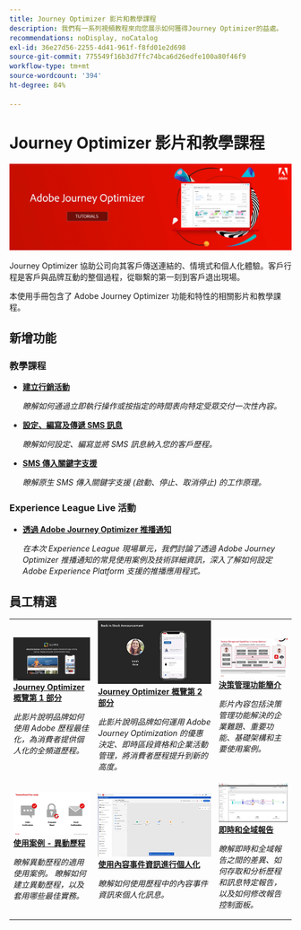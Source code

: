 ```yaml
---
title: Journey Optimizer 影片和教學課程
description: 我們有一系列視頻教程來向您展示如何獲得Journey Optimizer的益處。
recommendations: noDisplay, noCatalog
exl-id: 36e27d56-2255-4d41-961f-f8fd01e2d698
source-git-commit: 775549f16b3d7ffc74bca6d26edfe100a80f46f9
workflow-type: tm+mt
source-wordcount: '394'
ht-degree: 84%

---
```



# Journey Optimizer 影片和教學課程

![](./assets/ajo-banner.png)

Journey Optimizer 協助公司向其客戶傳送連結的、情境式和個人化體驗。客戶行程是客戶與品牌互動的整個過程，從聯繫的第一刻到客戶退出現場。

本使用手冊包含了 Adobe Journey Optimizer 功能和特性的相關影片和教學課程。

## 新增功能

### 教學課程

* **[建立行銷活動](/help/create-champaigns/create-a-campaign.md)**

   *瞭解如何通過立即執行操作或按指定的時間表向特定受眾交付一次性內容。*


* **[設定、編寫及傳遞 SMS 訊息](/help/create-messages/configure-author-and-deliver-sms-messages.md)**

   *瞭解如何設定、編寫並將 SMS 訊息納入您的客戶歷程。*

* **[SMS 傳入關鍵字支援](/help/create-messages/inbound-keyword-support-for-sms.md)**

   *瞭解原生 SMS 傳入關鍵字支援 (啟動、停止、取消停止) 的工作原理。*

### Experience League Live 活動

* **[透過 Adobe Journey Optimizer 推播通知](https://experienceleague.adobe.com/docs/experience-league-live-events/events/episodes/exl-live-episode-05-12-22.html?lang=zh-Hant)**

   *在本次 Experience League 現場單元，我們討論了透過 Adobe Journey Optimizer 推播通知的常見使用案例及技術詳細資訊，深入了解如何設定 Adobe Experience Platform 支援的推播應用程式。*

## 員工精選

<table>
<tr>
  <td>
    <a href="./introduction/journey-optimizer-overview-part-1.md">
      <img alt="Journey Optimizer 概覽第 1 部分 - 傳送全頻道歷程（影片）" src="./assets/334174.jpg"/>
    </a>
    <div>
      <a href="./introduction/journey-optimizer-overview-part-1.md">
    <strong>Journey Optimizer 概覽第 1 部分  </strong>
    </a>
    </div>
    <p>
    <em>此影片說明品牌如何使用 Adobe 歷程最佳化，為消費者提供個人化的全頻道歷程。</em>
    <p>
  </td>
    <td>
    <a href="./introduction/journey-optimizer-overview-part-2.md">
      <img alt="Journey Optimizer 概覽第 2 部分 - 傳送全頻道歷程（影片）" src="./assets/334175.jpg"/>
    </a>
    <div>
      <a href="./introduction/journey-optimizer-overview-part-2.md">
    <strong>Journey Optimizer 概覽第 2 部分  </strong>
    </a>
    </div>
    <p>
    <em>此影片說明品牌如何運用 Adobe Journey Optimization 的優惠決定、即時區段資格和企業活動管理，將消費者歷程提升到新的高度。</em>
    <p>
  </td>
  </td>
    <td>
    <a href="./decision-management/create-decisions.md">
      <img alt="決策管理功能簡介" src="./assets/326961.jpg"/>
    </a>
    <div>
      <a href="./decision-management/create-decisions.md">
    <strong>決策管理功能簡介 </strong>
    </a>
    </div>
    <p>
    <em>影片內容包括決策管理功能解決的企業難題、重要功能、基礎架構和主要使用案例。

</em>
    <p>
  </td>
</tr>
<tr>
  <td>
    <a href="./create-journeys/use-case-transactional-journey.md">
      <img alt="使用案例 - 異動歷程 " src="./assets/334202.jpeg"/>
    </a>
    <div>
      <a href="./create-journeys/use-case-transactional-journey.md">
    <strong>使用案例 - 異動歷程 </strong>
    </a>
    </div>
    <p>
    <em>瞭解異動歷程的適用使用案例。 瞭解如何建立異動歷程，以及套用哪些最佳實務。</em>
    <p>
  </td>
    <td>
    <a href="./personalize-content/use-contextual-event-information-for-personalization.md">
      <img alt="使用內容事件資訊進行個人化" src="./assets/334165.jpg"/>
    </a>
    <div>
      <a href="./personalize-content/use-contextual-event-information-for-personalization.md">
    <strong>使用內容事件資訊進行個人化 </strong>
    </a>
    </div>
    <p>
    <em>瞭解如何使用歷程中的內容事件資訊來個人化訊息。</em>
    <p>
  </td>
  </td>
    <td>
    <a href="./report-and-monitor/live-and-global-reports.md">
      <img alt="即時和全域報告" src="./assets/334108.jpg"/>
    </a>
    <div>
      <a href="./report-and-monitor/live-and-global-reports.md">
    <strong>即時和全域報告 </strong>
    </a>
    </div>
    <p>
    <em>瞭解即時和全域報告之間的差異、如何存取和分析歷程和訊息特定報告，以及如何修改報告控制面板。

</em>
    <p>
  </td>
</tr>
</table>
